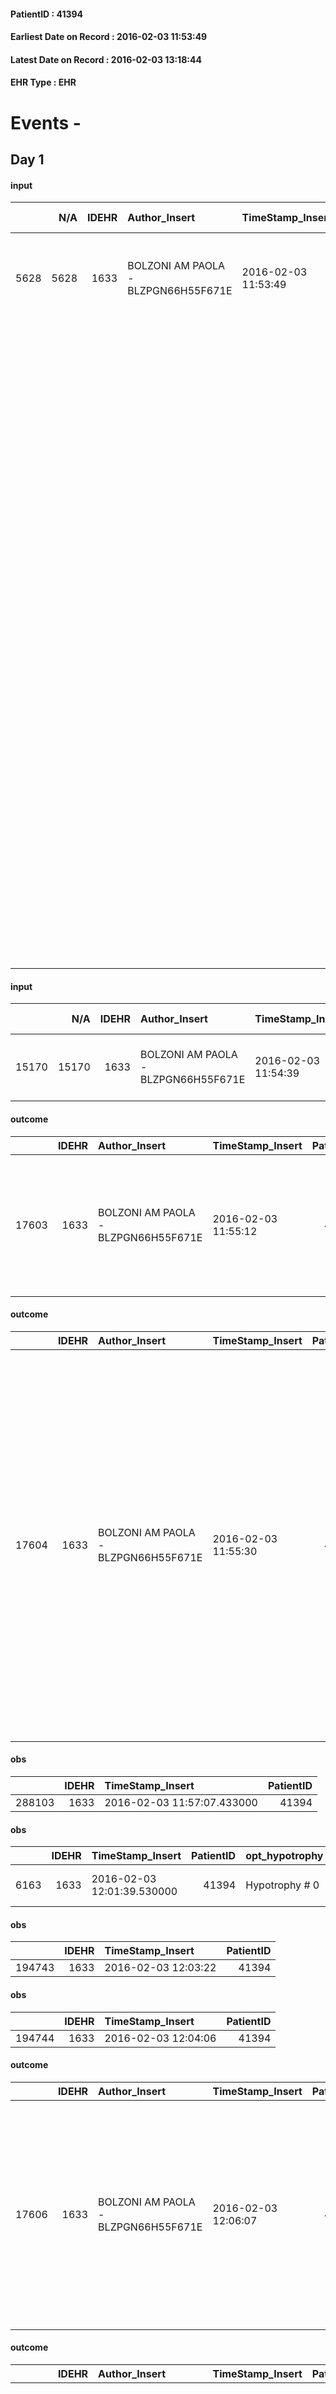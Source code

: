 
#### PatientID : 41394
#### Earliest Date on Record : 2016-02-03 11:53:49
#### Latest Date on Record : 2016-02-03 13:18:44
#### EHR Type : EHR

# Events - 

## Day 1

#### input
|      |    N/A |   IDEHR | Author_Insert                       | TimeStamp_Insert    | EHRType   |   PatientID |   IDDigitalSignDocument | persone_vicine   |   Unnamed: 0_y |   IDANAMNESI_MED |   Non_Rilevabile_y | Note_Non_Rilevabile_y   | diagnosis                                                                                                                                                                                |
|-----:|-------:|--------:|:------------------------------------|:--------------------|:----------|------------:|------------------------:|:-----------------|---------------:|-----------------:|-------------------:|:------------------------|:-----------------------------------------------------------------------------------------------------------------------------------------------------------------------------------------|
| 5628 |   5628 |    1633 | BOLZONI AM PAOLA - BLZPGN66H55F671E | 2016-02-03 11:53:49 | EHR       |       41394 |                  262791 | N/A              |           3764 |             3602 |                  0 | NR                      | settembre 2015 biopsia tonsillare destra con evidenza di carcinoma spinocellulare G2.                                                                                                    |
|      |        |         |                                     |                     |           |             |                         |                  |                |                  |                    |                         | Visita oncologica il 17/12: in considerazione della comorbilit√† (cardiopatia) non si ritirene opportuno alcun approccio chi n√® RT/CT. Altro controllo oncologico: invariato il quadro. |
|      |        |         |                                     |                     |           |             |                         |                  |                |                  |                    |                         | La TAC mostra ispessimento del palato molle a sviluppo orofaringeo. erosione del pavimento osseo. linfonodi sottomandibolari bilaterali.                                                 |
|      |        |         |                                     |                     |           |             |                         |                  |                |                  |                    |                         | Negli ultimi giorni peggioramento delle condizioni generali, molto astenico, si mobilizza solo in comoda; disfagia completa per solidi e liquidi.                                        |
|      |        |         |                                     |                     |           |             |                         |                  |                |                  |                    |                         |                                                                                                                                                                                          |
|      |        |         |                                     |                     |           |             |                         |                  |                |                  |                    |                         | Patologie associate: cardiopatia ischemica cronica con pregresso NSTEMI in stenosi critica di IVA prossimale, PTCA con stent medicato. PORTATORE DI PM da marzo 2012.                    |

#### input
|       |    N/A |   IDEHR | Author_Insert                       | TimeStamp_Insert    |   IDAccess | EHRType   |   PatientID |   IDDigitalSignDocument | persone_vicine   |   Unnamed: 0_y.1 |   IDDIAGNOSI_ICD |   Non_Rilevabile_y.1 | Note_Non_Rilevabile_y.1   | I_ICD                                       | II_ICD                                                            | III_ICD                                                        | IV_ICD                                                      | V_ICD                                                             | VI_ICD                                      |
|------:|-------:|--------:|:------------------------------------|:--------------------|-----------:|:----------|------------:|------------------------:|:-----------------|-----------------:|-----------------:|---------------------:|:--------------------------|:--------------------------------------------|:------------------------------------------------------------------|:---------------------------------------------------------------|:------------------------------------------------------------|:------------------------------------------------------------------|:--------------------------------------------|
| 15170 |  15170 |    1633 | BOLZONI AM PAOLA - BLZPGN66H55F671E | 2016-02-03 11:54:39 |      23720 | EHR       |       41394 |                  262798 | N/A              |              731 |              731 |                    0 | NR                        | 1460 - Tumori maligni della tonsilla#2516=0 | 20001 - Reticolosarcoma, linfonodi della testa e del collo#2170=0 | 1985 - Tumori maligni secondari di osso e midollo osseo#2162=0 | 4149 - Cardiopatia ischemica cronica non specificata#2341=0 | 19889 - Tumori maligni secondari di altre sedi specificate#2167=0 | V4501 - Stimolatore cardiaco in situ#2376=0 |

#### outcome
|       |   IDEHR | Author_Insert                       | TimeStamp_Insert    |   PatientID |   IDDigitalSignDocument |   IDPAI_VIDAS | opt_problem                                                                |   opt_problem_num | opt_obiettivo                                                   |   opt_obiettivo_num | opt_stato_problema   |   opt_stato_problema_num | opt_interventi                                                                                                                       |   opt_interventi_num |
|------:|--------:|:------------------------------------|:--------------------|------------:|------------------------:|--------------:|:---------------------------------------------------------------------------|------------------:|:----------------------------------------------------------------|--------------------:|:---------------------|-------------------------:|:-------------------------------------------------------------------------------------------------------------------------------------|---------------------:|
| 17603 |    1633 | BOLZONI AM PAOLA - BLZPGN66H55F671E | 2016-02-03 11:55:12 |       41394 |                  262800 |         19636 | Alteration of comfort associated with chronic pain and / or acute # 29 = 0 |                 2 | The patient riferir√ † ¬ † a satisfactory pain control # 56 = 0 |                   1 | closed Problem # 2   |                        2 | PAI Implementation - therapeutic upgrading # 441 = 0; PAI Implementation - properly administered the drugs as prescription # 442 = 0 |                    2 |

#### outcome
|       |   IDEHR | Author_Insert                       | TimeStamp_Insert    |   PatientID |   IDDigitalSignDocument |   IDPAI_VIDAS | opt_problem                                                |   opt_problem_num | opt_obiettivo                                                                                                                                                                                      |   opt_obiettivo_num | ds_note                                                                                       | opt_stato_problema   |   opt_stato_problema_num | opt_interventi                                                                                                                                                                                                                                                                                                                                                                  |   opt_interventi_num |
|------:|--------:|:------------------------------------|:--------------------|------------:|------------------------:|--------------:|:-----------------------------------------------------------|------------------:|:---------------------------------------------------------------------------------------------------------------------------------------------------------------------------------------------------|--------------------:|:----------------------------------------------------------------------------------------------|:---------------------|-------------------------:|:--------------------------------------------------------------------------------------------------------------------------------------------------------------------------------------------------------------------------------------------------------------------------------------------------------------------------------------------------------------------------------|---------------------:|
| 17604 |    1633 | BOLZONI AM PAOLA - BLZPGN66H55F671E | 2016-02-03 11:55:30 |       41394 |                  262801 |         19637 | Impaired mobility † / limitation of physical movement # 27 |                 1 | The patient utilizzer√ † ¬ † aids designed to increase the mobilit√ † ¬ † ¬ † ¬ß by establishing priorit√ attivit√ † for † ¬ † daily and reaching the awareness of the limits of his own body # 48 |                   4 | Given the complessit√ † of clinical care framework aims admission to hospice patients accept. | closed Problem # 2   |                        2 | Assistive products - Request for supply of two-wheeled indoor walker and two tips # 351; Counseling - Help the patient to identify his / her own resources, skills and interests and to eliminate activities that are not essential. # 342; Assistive products - Request for supply of articulated bed with side rails # 347; Informative - Explain the causes of fatigue # 346 |                    4 |

#### obs
|        |   IDEHR | TimeStamp_Insert           |   PatientID |
|-------:|--------:|:---------------------------|------------:|
| 288103 |    1633 | 2016-02-03 11:57:07.433000 |       41394 |

#### obs
|      |   IDEHR | TimeStamp_Insert           |   PatientID | opt_hypotrophy   | opt_anxiety   | chk_eloquence   | asthenia   | cachexia     | dyspnoea              | body_temp    | mood                              | cognitive_state   |
|-----:|--------:|:---------------------------|------------:|:-----------------|:--------------|:----------------|:-----------|:-------------|:----------------------|:-------------|:----------------------------------|:------------------|
| 6163 |    1633 | 2016-02-03 12:01:39.530000 |       41394 | Hypotrophy # 0   | Anxiety # 0   | dysarthria # 4  | Severe # 3 | cachexia # 0 | applicant at rest # 5 | Apyrexia # 0 | demoralization # 03; sadness # 11 | Polished # 2      |

#### obs
|        |   IDEHR | TimeStamp_Insert    |   PatientID |
|-------:|--------:|:--------------------|------------:|
| 194743 |    1633 | 2016-02-03 12:03:22 |       41394 |

#### obs
|        |   IDEHR | TimeStamp_Insert    |   PatientID |
|-------:|--------:|:--------------------|------------:|
| 194744 |    1633 | 2016-02-03 12:04:06 |       41394 |

#### outcome
|       |   IDEHR | Author_Insert                       | TimeStamp_Insert    |   PatientID |   IDDigitalSignDocument |   IDPAI_VIDAS | opt_problem                         |   opt_problem_num | opt_obiettivo                                                                                                                                                                              |   opt_obiettivo_num | opt_stato_problema   |   opt_stato_problema_num | opt_interventi                                                                                                                                                                                                      |   opt_interventi_num |
|------:|--------:|:------------------------------------|:--------------------|------------:|------------------------:|--------------:|:------------------------------------|------------------:|:-------------------------------------------------------------------------------------------------------------------------------------------------------------------------------------------|--------------------:|:---------------------|-------------------------:|:--------------------------------------------------------------------------------------------------------------------------------------------------------------------------------------------------------------------|---------------------:|
| 17606 |    1633 | BOLZONI AM PAOLA - BLZPGN66H55F671E | 2016-02-03 12:06:07 |       41394 |                  262816 |         19639 | Deficit in the care of s√® # 25 = 0 |                 4 | Maintain dignity ¬ † of the patient, where possible, helping him to accept their own limitations, considering himself realistic and objective (eating, bathing, dressing, delete) # 42 = 0 |                   4 | Open Problem # 1     |                        1 | PAI Implementation - Ensuring the right privacy # 182 = 0; Counseling - Encourage to express feelings about the care deficit s # 184 = 0; PAI Implementation - completely replace the activity † everyday # 183 = 0 |                    4 |

#### outcome
|       |   IDEHR | Author_Insert                       | TimeStamp_Insert    |   PatientID |   IDDigitalSignDocument |   IDPAI_VIDAS | opt_problem                                                |   opt_problem_num | opt_obiettivo                                                                                                       |   opt_obiettivo_num | opt_stato_problema   |   opt_stato_problema_num | opt_interventi                                                                                                                                                                                                                                                                                                            |   opt_interventi_num |
|------:|--------:|:------------------------------------|:--------------------|------------:|------------------------:|--------------:|:-----------------------------------------------------------|------------------:|:--------------------------------------------------------------------------------------------------------------------|--------------------:|:---------------------|-------------------------:|:--------------------------------------------------------------------------------------------------------------------------------------------------------------------------------------------------------------------------------------------------------------------------------------------------------------------------|---------------------:|
| 17607 |    1633 | BOLZONI AM PAOLA - BLZPGN66H55F671E | 2016-02-03 12:07:39 |       41394 |                  262817 |         19640 | Alteration or risk of impairment of lung function # 26 = 0 |                 3 | The patient does not presenter√ † ¬ † symptoms that reduce QoL (nosebleeds, cough, hemoptysis, hemoptysis) # 45 = 0 |                   4 | Open Problem # 1     |                        1 | Implementation PAI - therapeutic upgrading # 275; PAI Implementation - properly I administer the drugs as prescription # 276; PAI Implementation - To evaluate the efficacy of drug delivery # 277; Counseling - Share with the patient the therapeutic path # 278; PAI Implementation - Adjustment therapeutic # 275 = 0 |                    4 |

#### outcome
|       |   IDEHR | Author_Insert                       | TimeStamp_Insert    |   PatientID |   IDDigitalSignDocument |   IDPAI_VIDAS | opt_problem                                                                |   opt_problem_num | opt_obiettivo                                                   |   opt_obiettivo_num | opt_stato_problema   |   opt_stato_problema_num | opt_interventi                                                                                                                                                                                                                                                                                                                                                                                       |   opt_interventi_num |
|------:|--------:|:------------------------------------|:--------------------|------------:|------------------------:|--------------:|:---------------------------------------------------------------------------|------------------:|:----------------------------------------------------------------|--------------------:|:---------------------|-------------------------:|:-----------------------------------------------------------------------------------------------------------------------------------------------------------------------------------------------------------------------------------------------------------------------------------------------------------------------------------------------------------------------------------------------------|---------------------:|
| 17608 |    1633 | BOLZONI AM PAOLA - BLZPGN66H55F671E | 2016-02-03 12:08:05 |       41394 |                  262819 |         19641 | Alteration of comfort associated with chronic pain and / or acute # 29 = 0 |                 2 | The patient riferir√ † ¬ † a satisfactory pain control # 56 = 0 |                   1 | Open Problem # 1     |                        1 | PAI Implementation - therapeutic upgrading # 441; PAI Implementation - properly I administer the drugs as prescription # 442; PAI Implementation - To evaluate the efficacy of drug delivery # 443; Counseling - Share with caregiver therapeutic path # 445; PAI Implementation - Evaluate the effectiveness of drug administration # 443 = 0; PAI Implementation - therapeutic upgrading # 441 = 0 |                    2 |

#### outcome
|       |   IDEHR | Author_Insert                       | TimeStamp_Insert    |   PatientID |   IDDigitalSignDocument |   IDPAI_VIDAS | opt_problem                   |   opt_problem_num | opt_obiettivo                                                                            |   opt_obiettivo_num | opt_stato_problema   |   opt_stato_problema_num | opt_interventi                                                                                                                                                                                                                             |   opt_interventi_num |
|------:|--------:|:------------------------------------|:--------------------|------------:|------------------------:|--------------:|:------------------------------|------------------:|:-----------------------------------------------------------------------------------------|--------------------:|:---------------------|-------------------------:|:-------------------------------------------------------------------------------------------------------------------------------------------------------------------------------------------------------------------------------------------|---------------------:|
| 17612 |    1633 | BOLZONI AM PAOLA - BLZPGN66H55F671E | 2016-02-03 12:08:41 |       41394 |                  262831 |         19645 | Altered sleep / wake # 31 = 0 |                 4 | The patient will describe the factors that interfere with sleep or waking state # 61 = 0 |                   4 | Open Problem # 1     |                        1 | Counseling - Establishing a trusting and meaningful relationship that promotes understanding of the fears and concerns of the patient # 501 = 0; Counseling - Encourage the patient to report the problems that interfere waking # 503 = 0 |                    4 |

#### input
|      |    N/A |   Unnamed: 0_x |   IDANAMNESI_INF |   IDEHR | Author_Insert                    | TimeStamp_Insert           | EHRType   |   PatientID |   IDDigitalSignDocument |   Non_Rilevabile_x | Note_Non_Rilevabile_x   | sonno_riposo           | perc_salute               | rapporti_fam   | persone_vicine   | Caregiver   | Note_Elim_urinaria   |
|-----:|-------:|---------------:|-----------------:|--------:|:---------------------------------|:---------------------------|:----------|------------:|------------------------:|-------------------:|:------------------------|:-----------------------|:--------------------------|:---------------|:-----------------|:------------|:---------------------|
| 1352 |   1352 |           1554 |             2436 |    1633 | MANENTI ELENA - MNNLNE78E63A794M | 2016-02-03 13:02:37.830000 | EHR       |       41394 |                  262949 |                  0 | NR                      | daytime sleepiness # 1 | perdit√ † Performance # 0 | is # 0         | son, caregiver   | wife        | parrot uses          |

#### obs
|       |   IDEHR | TimeStamp_Insert           |   PatientID | personal_hygiene   | mobility     | speech         | active_diuresis     | asthenia   | motor_performance                                                                                  | cognitive_state   |
|------:|--------:|:---------------------------|------------:|:-------------------|:-------------|:---------------|:--------------------|:-----------|:---------------------------------------------------------------------------------------------------|:------------------|
| 42218 |    1633 | 2016-02-03 13:13:25.273000 |       41394 | Employee # 4       | Employee # 4 | dysarthria # 2 | active diuresis # 0 | Severe # 2 | 30% - Patient with directions to the hospital or home hospitalization, intensive home support # 03 | Polished # 2      |

#### obs
|        |   IDEHR | TimeStamp_Insert    |   PatientID |
|-------:|--------:|:--------------------|------------:|
| 194758 |    1633 | 2016-02-03 13:17:32 |       41394 |

#### obs
|        |   IDEHR | TimeStamp_Insert    |   PatientID |
|-------:|--------:|:--------------------|------------:|
| 194759 |    1633 | 2016-02-03 13:18:44 |       41394 |


